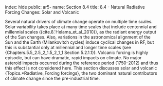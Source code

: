 index: hide
public: ar5-
name: Section 8.4
title: 8.4 - Natural Radiative Forcing Changes: Solar and Volcanic

Several natural drivers of climate change operate on multiple time scales. Solar variability takes place at many time scales that include centennial and millennial scales ({cite.8.'Helama_et_al_2010}), as the radiant energy output of the Sun changes. Also, variations in the astronomical alignment of the Sun and the Earth (Milankovitch cycles) induce cyclical changes in RF, but this is substantial only at millennial and longer time scales (see {Chapters.5.5_2.5_2_1.5_2_1_1 Section 5.2.1.1}). Volcanic forcing is highly episodic, but can have dramatic, rapid impacts on climate. No major asteroid impacts occurred during the reference period (1750–2012) and thus this effect is not considered here. This section discusses solar and volcanic {Topics.*Radiative_Forcing forcings}, the two dominant natural contributors of climate change since the pre-industrial time.
